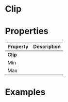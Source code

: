 # Clip


# Properties


| Property | Description| 
| -------- | -----------|
| **Clip** |  |
| Min |  |
| Max |  |




# Examples
